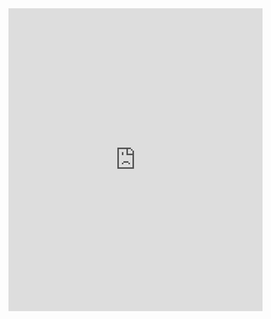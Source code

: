 <iframe width="100%" height="600" frameborder="0"
  src="https://observablehq.com/embed/@bastosluis/vega-lite-api-exercicios-2022?cells=hp_bar%2Chp_scatter"></iframe>
